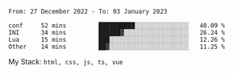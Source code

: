 <!--START_SECTION:waka-->

```text
From: 27 December 2022 - To: 03 January 2023

conf     52 mins         ██████████░░░░░░░░░░░░░░░   40.09 %
INI      34 mins         ██████▓░░░░░░░░░░░░░░░░░░   26.24 %
Lua      15 mins         ███░░░░░░░░░░░░░░░░░░░░░░   12.26 %
Other    14 mins         ██▓░░░░░░░░░░░░░░░░░░░░░░   11.25 %
```

<!--END_SECTION:waka-->
My Stack: `html, css, js, ts, vue`
